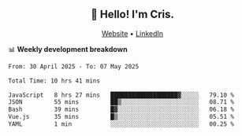 
<h2 align="center">👋 Hello! I'm Cris.</h2>
<p align="center">
  <a href="https://www.criscunas.dev">Website</a> •
  <a href="https://www.linkedin.com/in/cristophercunas/">LinkedIn</a> 
</p>


📊 **Weekly development breakdown**
<!--START_SECTION:waka-->

```txt
From: 30 April 2025 - To: 07 May 2025

Total Time: 10 hrs 41 mins

JavaScript   8 hrs 27 mins   ███████████████████▓░░░░░   79.10 %
JSON         55 mins         ██▒░░░░░░░░░░░░░░░░░░░░░░   08.71 %
Bash         39 mins         █▓░░░░░░░░░░░░░░░░░░░░░░░   06.18 %
Vue.js       35 mins         █▒░░░░░░░░░░░░░░░░░░░░░░░   05.51 %
YAML         1 min           ░░░░░░░░░░░░░░░░░░░░░░░░░   00.25 %
```

<!--END_SECTION:waka-->
